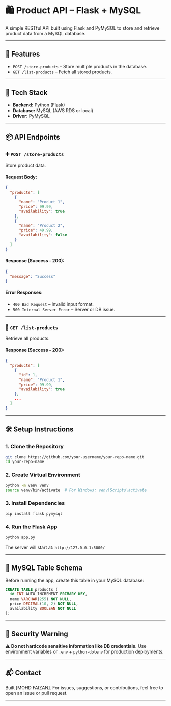 # 🛍️ Product API – Flask + MySQL

A simple RESTful API built using Flask and PyMySQL to store and retrieve product data from a MySQL database.

---

## 🚀 Features

- `POST /store-products` – Store multiple products in the database.
- `GET /list-products` – Fetch all stored products.

---

## 🧠 Tech Stack

- **Backend:** Python (Flask)
- **Database:** MySQL (AWS RDS or local)
- **Driver:** PyMySQL

---

## 📦 API Endpoints

### ➕ `POST /store-products`

Store product data.

#### Request Body:

```json
{
  "products": [
    {
      "name": "Product 1",
      "price": 99.99,
      "availability": true
    },
    {
      "name": "Product 2",
      "price": 49.99,
      "availability": false
    }
  ]
}
````

#### Response (Success - 200):

```json
{
  "message": "Success"
}
```

#### Error Responses:

* `400 Bad Request` – Invalid input format.
* `500 Internal Server Error` – Server or DB issue.

---

### 📄 `GET /list-products`

Retrieve all products.

#### Response (Success - 200):

```json
{
  "products": [
    {
      "id": 1,
      "name": "Product 1",
      "price": 99.99,
      "availability": true
    },
    ...
  ]
}
```

---

## 🛠️ Setup Instructions

### 1. Clone the Repository

```bash
git clone https://github.com/your-username/your-repo-name.git
cd your-repo-name
```

### 2. Create Virtual Environment

```bash
python -m venv venv
source venv/bin/activate  # For Windows: venv\Scripts\activate
```

### 3. Install Dependencies

```bash
pip install flask pymysql
```

### 4. Run the Flask App

```bash
python app.py
```

The server will start at: `http://127.0.0.1:5000/`

---

## 🧾 MySQL Table Schema

Before running the app, create this table in your MySQL database:

```sql
CREATE TABLE products (
  id INT AUTO_INCREMENT PRIMARY KEY,
  name VARCHAR(255) NOT NULL,
  price DECIMAL(10, 2) NOT NULL,
  availability BOOLEAN NOT NULL
);
```

---

## 🔐 Security Warning

⚠️ **Do not hardcode sensitive information like DB credentials.**
Use environment variables or `.env` + `python-dotenv` for production deployments.

---

## 📬 Contact

Built [MOHD FAIZAN].
For issues, suggestions, or contributions, feel free to open an issue or pull request.

---
